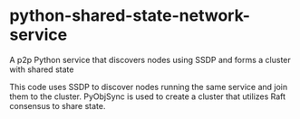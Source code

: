 # python-shared-state-network-service
A p2p Python service that discovers nodes using SSDP and forms a cluster with shared state

This code uses SSDP to discover nodes running the same service and join them to the cluster. PyObjSync is used to create
a cluster that utilizes Raft consensus to share state.
